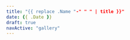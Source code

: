 ```yaml
---
title: "{{ replace .Name "-" " " | title }}"
date: {{ .Date }}
draft: true
navActive: "gallery"
---
```


